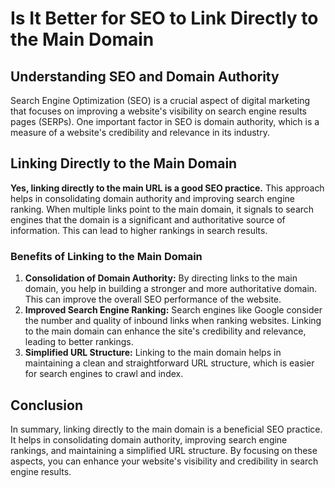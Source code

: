 # Is It Better for SEO to Link Directly to the Main Domain

## Understanding SEO and Domain Authority

Search Engine Optimization (SEO) is a crucial aspect of digital marketing that focuses on improving a website's visibility on search engine results pages (SERPs). One important factor in SEO is domain authority, which is a measure of a website's credibility and relevance in its industry.

## Linking Directly to the Main Domain

**Yes, linking directly to the main URL is a good SEO practice.** This approach helps in consolidating domain authority and improving search engine ranking. When multiple links point to the main domain, it signals to search engines that the domain is a significant and authoritative source of information. This can lead to higher rankings in search results.

### Benefits of Linking to the Main Domain

1. **Consolidation of Domain Authority:** By directing links to the main domain, you help in building a stronger and more authoritative domain. This can improve the overall SEO performance of the website.
2. **Improved Search Engine Ranking:** Search engines like Google consider the number and quality of inbound links when ranking websites. Linking to the main domain can enhance the site's credibility and relevance, leading to better rankings.
3. **Simplified URL Structure:** Linking to the main domain helps in maintaining a clean and straightforward URL structure, which is easier for search engines to crawl and index.

## Conclusion

In summary, linking directly to the main domain is a beneficial SEO practice. It helps in consolidating domain authority, improving search engine rankings, and maintaining a simplified URL structure. By focusing on these aspects, you can enhance your website's visibility and credibility in search engine results.